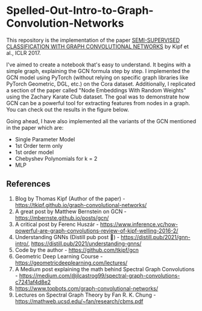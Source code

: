 # Spelled-Out-Intro-to-Graph-Convolution-Networks

This repository is the implementation of the paper [SEMI-SUPERVISED CLASSIFICATION WITH GRAPH CONVOLUTIONAL NETWORKS](https://arxiv.org/abs/1609.02907) by Kipf et al., ICLR 2017. 

I've aimed to create a notebook that's easy to understand. It begins with a simple graph, explaining the GCN formula step by step. I implemented the GCN model using PyTorch (without relying on specific graph libraries like PyTorch Geometric, DGL, etc.) on the Cora dataset. Additionally, I replicated a section of the paper called "Node Embeddings With Random Weights" using the Zachary Karate Club dataset. The goal was to demonstrate how GCN can be a powerful tool for extracting features from nodes in a graph. You can check out the results in the figure below.

Going ahead, I have also implemented all the variants of the GCN mentioned in the paper which are:
- Single Parameter Model
- 1st Order term only
- 1st order model
- Chebyshev Polynomials for k = 2
- MLP

## References
1. Blog by Thomas Kipf (Author of the paper) - https://tkipf.github.io/graph-convolutional-networks/
2. A great post by Matthew Bernstein on GCN - https://mbernste.github.io/posts/gcn/
3. A critical post by Ferenc Huszár - https://www.inference.vc/how-powerful-are-graph-convolutions-review-of-kipf-welling-2016-2/
4. Understanding GNNs (Distill pub post 🙏) - https://distill.pub/2021/gnn-intro/, https://distill.pub/2021/understanding-gnns/
5. Code by the author - https://github.com/tkipf/gcn
6. Geometric Deep Learning Course - https://geometricdeeplearning.com/lectures/
7. A Medium post explaining the math behind Spectral Graph Convolutions - https://medium.com/@jlcastrog99/spectral-graph-convolutions-c7241af4d8e2
8. https://www.topbots.com/graph-convolutional-networks/
9. Lectures on Spectral Graph Theory by Fan R. K. Chung - https://mathweb.ucsd.edu/~fan/research/cbms.pdf
